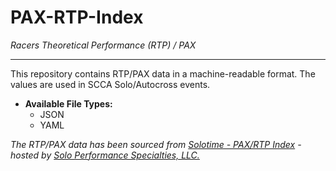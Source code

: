 # PAX-RTP-Index

*Racers Theoretical Performance (RTP) / PAX*

----

This repository contains RTP/PAX data in a machine-readable format.  The values are used in SCCA Solo/Autocross events.

* **Available File Types:**
  * JSON
  * YAML

*The RTP/PAX data has been sourced from [Solotime - PAX/RTP Index](https://solotime.info/pax/) - hosted by [Solo Performance Specialties, LLC.](https://www.soloperformance.com/)*
